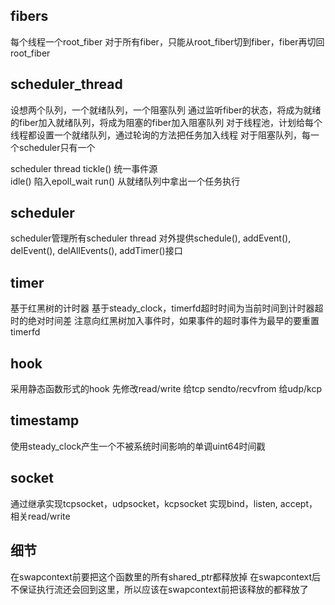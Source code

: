 ## fibers
每个线程一个root_fiber
对于所有fiber，只能从root_fiber切到fiber，fiber再切回root_fiber


## scheduler_thread
设想两个队列，一个就绪队列，一个阻塞队列
通过监听fiber的状态，将成为就绪的fiber加入就绪队列，将成为阻塞的fiber加入阻塞队列
对于线程池，计划给每个线程都设置一个就绪队列，通过轮询的方法把任务加入线程
对于阻塞队列，每一个scheduler只有一个

scheduler thread tickle()    统一事件源   
                 idle()      陷入epoll_wait
                 run()       从就绪队列中拿出一个任务执行


## scheduler
scheduler管理所有scheduler thread
对外提供schedule(), addEvent(), delEvent(), delAllEvents(), addTimer()接口

## timer
基于红黑树的计时器
基于steady_clock，timerfd超时时间为当前时间到计时器超时的绝对时间差
注意向红黑树加入事件时，如果事件的超时事件为最早的要重置timerfd

## hook
采用静态函数形式的hook
先修改read/write 给tcp
     sendto/recvfrom 给udp/kcp


## timestamp
使用steady_clock产生一个不被系统时间影响的单调uint64时间戳

## socket
通过继承实现tcpsocket，udpsocket，kcpsocket
实现bind，listen, accept，相关read/write

## 细节
在swapcontext前要把这个函数里的所有shared_ptr都释放掉
在swapcontext后不保证执行流还会回到这里，所以应该在swapcontext前把该释放的都释放了